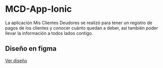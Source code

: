 # MCD-App-Ionic
La aplicación Mis Clientes Deudores se realizó para tener un registro de pagos de los clientes y conocer cuánto quedan a deber, así también poder llevar la información a todos lados contigo.


## Diseño en figma
[Ver diseño](https://www.figma.com/file/qDE4AiZfwxkgMl5ZdWxpzE/Proyecto-dise%C3%B1o-app?node-id=0%3A1)